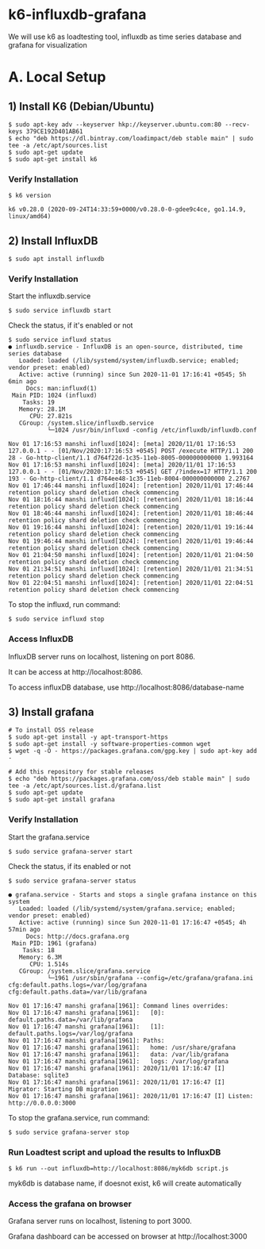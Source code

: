 # k6-influxdb-grafana
We will use k6 as loadtesting tool, influxdb as time series database and grafana for visualization

# A. Local Setup 
## 1) Install K6 (Debian/Ubuntu)
```
$ sudo apt-key adv --keyserver hkp://keyserver.ubuntu.com:80 --recv-keys 379CE192D401AB61
$ echo "deb https://dl.bintray.com/loadimpact/deb stable main" | sudo tee -a /etc/apt/sources.list
$ sudo apt-get update
$ sudo apt-get install k6
```

### Verify Installation
```
$ k6 version

k6 v0.28.0 (2020-09-24T14:33:59+0000/v0.28.0-0-gdee9c4ce, go1.14.9, linux/amd64)

```
## 2) Install InfluxDB
```
$ sudo apt install influxdb
```
### Verify Installation
Start the influxdb.service
```
$ sudo service influxdb start
```
Check the status, if it's enabled or not
```
$ sudo service influxd status
● influxdb.service - InfluxDB is an open-source, distributed, time series database
   Loaded: loaded (/lib/systemd/system/influxdb.service; enabled; vendor preset: enabled)
   Active: active (running) since Sun 2020-11-01 17:16:41 +0545; 5h 6min ago
     Docs: man:influxd(1)
 Main PID: 1024 (influxd)
    Tasks: 19
   Memory: 28.1M
      CPU: 27.821s
   CGroup: /system.slice/influxdb.service
           └─1024 /usr/bin/influxd -config /etc/influxdb/influxdb.conf

Nov 01 17:16:53 manshi influxd[1024]: [meta] 2020/11/01 17:16:53 127.0.0.1 - - [01/Nov/2020:17:16:53 +0545] POST /execute HTTP/1.1 200 28 - Go-http-client/1.1 d764f22d-1c35-11eb-8005-000000000000 1.993164
Nov 01 17:16:53 manshi influxd[1024]: [meta] 2020/11/01 17:16:53 127.0.0.1 - - [01/Nov/2020:17:16:53 +0545] GET /?index=17 HTTP/1.1 200 193 - Go-http-client/1.1 d764ee48-1c35-11eb-8004-000000000000 2.2767
Nov 01 17:46:44 manshi influxd[1024]: [retention] 2020/11/01 17:46:44 retention policy shard deletion check commencing
Nov 01 18:16:44 manshi influxd[1024]: [retention] 2020/11/01 18:16:44 retention policy shard deletion check commencing
Nov 01 18:46:44 manshi influxd[1024]: [retention] 2020/11/01 18:46:44 retention policy shard deletion check commencing
Nov 01 19:16:44 manshi influxd[1024]: [retention] 2020/11/01 19:16:44 retention policy shard deletion check commencing
Nov 01 19:46:44 manshi influxd[1024]: [retention] 2020/11/01 19:46:44 retention policy shard deletion check commencing
Nov 01 21:04:50 manshi influxd[1024]: [retention] 2020/11/01 21:04:50 retention policy shard deletion check commencing
Nov 01 21:34:51 manshi influxd[1024]: [retention] 2020/11/01 21:34:51 retention policy shard deletion check commencing
Nov 01 22:04:51 manshi influxd[1024]: [retention] 2020/11/01 22:04:51 retention policy shard deletion check commencing
```
To stop the influxd, run command:
```
$ sudo service influxd stop
```

### Access InfluxDB
InfluxDB server runs on localhost, listening on port 8086.

It can be access at http://localhost:8086.

To access influxDB database, use http://localhost:8086/database-name

## 3) Install grafana
```
# To install OSS release
$ sudo apt-get install -y apt-transport-https
$ sudo apt-get install -y software-properties-common wget
$ wget -q -O - https://packages.grafana.com/gpg.key | sudo apt-key add -

# Add this repository for stable releases
$ echo "deb https://packages.grafana.com/oss/deb stable main" | sudo tee -a /etc/apt/sources.list.d/grafana.list
$ sudo apt-get update
$ sudo apt-get install grafana

```

### Verify Installation
Start the grafana.service 
```
$ sudo service grafana-server start
```
Check the status, if its enabled or not
```
$ sudo service grafana-server status

● grafana.service - Starts and stops a single grafana instance on this system
   Loaded: loaded (/lib/systemd/system/grafana.service; enabled; vendor preset: enabled)
   Active: active (running) since Sun 2020-11-01 17:16:47 +0545; 4h 57min ago
     Docs: http://docs.grafana.org
 Main PID: 1961 (grafana)
    Tasks: 18
   Memory: 6.3M
      CPU: 1.514s
   CGroup: /system.slice/grafana.service
           └─1961 /usr/sbin/grafana --config=/etc/grafana/grafana.ini cfg:default.paths.logs=/var/log/grafana cfg:default.paths.data=/var/lib/grafana

Nov 01 17:16:47 manshi grafana[1961]: Command lines overrides:
Nov 01 17:16:47 manshi grafana[1961]:   [0]: default.paths.data=/var/lib/grafana
Nov 01 17:16:47 manshi grafana[1961]:   [1]: default.paths.logs=/var/log/grafana
Nov 01 17:16:47 manshi grafana[1961]: Paths:
Nov 01 17:16:47 manshi grafana[1961]:   home: /usr/share/grafana
Nov 01 17:16:47 manshi grafana[1961]:   data: /var/lib/grafana
Nov 01 17:16:47 manshi grafana[1961]:   logs: /var/log/grafana
Nov 01 17:16:47 manshi grafana[1961]: 2020/11/01 17:16:47 [I] Database: sqlite3
Nov 01 17:16:47 manshi grafana[1961]: 2020/11/01 17:16:47 [I] Migrator: Starting DB migration
Nov 01 17:16:47 manshi grafana[1961]: 2020/11/01 17:16:47 [I] Listen: http://0.0.0.0:3000
```
To stop the grafana.service, run command:

```
$ sudo service grafana-server stop
```

### Run Loadtest script and upload the results to InfluxDB

```
$ k6 run --out influxdb=http://localhost:8086/myk6db script.js
```
myk6db is database name, if doesnot exist, k6 will create automatically

### Access the grafana on browser

Grafana server runs on localhost, listening to port 3000.

Grafana dashboard can be accessed on browser at http://localhost:3000

















